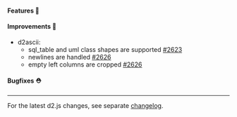 #### Features 🚀

#### Improvements 🧹

- d2ascii:
  - sql_table and uml class shapes are supported [#2623](https://github.com/terrastruct/d2/pull/2623)
  - newlines are handled [#2626](https://github.com/terrastruct/d2/pull/2626)
  - empty left columns are cropped [#2626](https://github.com/terrastruct/d2/pull/2626)

#### Bugfixes ⛑️

---

For the latest d2.js changes, see separate [changelog](https://github.com/terrastruct/d2/blob/master/d2js/js/CHANGELOG.md).

